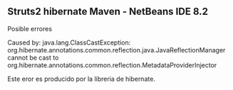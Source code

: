 <h2> Struts2 hibernate Maven -  NetBeans IDE 8.2</h2>

<p>Posible errores</p>
<p>Caused by: java.lang.ClassCastException:
	org.hibernate.annotations.common.reflection.java.JavaReflectionManager
	cannot be cast to org.hibernate.annotations.common.reflection.MetadataProviderInjector </p>
  <p>Este eror es producido por la libreria de hibernate.</p>
